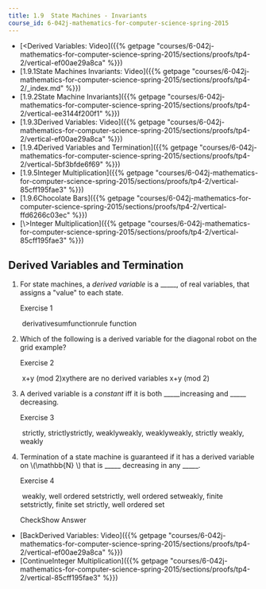 ```yaml
---
title: 1.9  State Machines - Invariants
course_id: 6-042j-mathematics-for-computer-science-spring-2015
---
```

*   [<Derived Variables: Video]({{% getpage "courses/6-042j-mathematics-for-computer-science-spring-2015/sections/proofs/tp4-2/vertical-ef00ae29a8ca" %}})
*   [1.9.1State Machines Invariants: Video]({{% getpage "courses/6-042j-mathematics-for-computer-science-spring-2015/sections/proofs/tp4-2/_index.md" %}})
*   [1.9.2State Machine Invariants]({{% getpage "courses/6-042j-mathematics-for-computer-science-spring-2015/sections/proofs/tp4-2/vertical-ee3144f200f1" %}})
*   [1.9.3Derived Variables: Video]({{% getpage "courses/6-042j-mathematics-for-computer-science-spring-2015/sections/proofs/tp4-2/vertical-ef00ae29a8ca" %}})
*   [1.9.4Derived Variables and Termination]({{% getpage "courses/6-042j-mathematics-for-computer-science-spring-2015/sections/proofs/tp4-2/vertical-5bf3bfde6f69" %}})
*   [1.9.5Integer Multiplication]({{% getpage "courses/6-042j-mathematics-for-computer-science-spring-2015/sections/proofs/tp4-2/vertical-85cff195fae3" %}})
*   [1.9.6Chocolate Bars]({{% getpage "courses/6-042j-mathematics-for-computer-science-spring-2015/sections/proofs/tp4-2/vertical-ffd6266c03ec" %}})
*   [\\>Integer Multiplication]({{% getpage "courses/6-042j-mathematics-for-computer-science-spring-2015/sections/proofs/tp4-2/vertical-85cff195fae3" %}})

Derived Variables and Termination
---------------------------------

  

1.  For state machines, a _derived variable_ is a \_\_\_\_\_, of real variables, that assigns a "value" to each state.
    
    Exercise 1
    
    &nbsp;derivativesumfunctionrule function&nbsp;
    
2.  Which of the following is a derived variable for the diagonal robot on the grid example?
    
    Exercise 2
    
    &nbsp;x+y (mod 2)xythere are no derived variables x+y (mod 2)&nbsp;
    
3.  A derived variable is a _constant_ iff it is both \_\_\_\_\_increasing and \_\_\_\_\_ decreasing.
    
    Exercise 3
    
    &nbsp;strictly, strictlystrictly, weaklyweakly, weaklyweakly, strictly weakly, weakly&nbsp;
    
4.  Termination of a state machine is guaranteed if it has a derived variable on \\(\\mathbb{N} \\) that is \_\_\_\_\_ decreasing in any \_\_\_\_\_.
    
    Exercise 4
    
    &nbsp;weakly, well ordered setstrictly, well ordered setweakly, finite setstrictly, finite set strictly, well ordered set&nbsp;
    
    CheckShow Answer
    

*   [BackDerived Variables: Video]({{% getpage "courses/6-042j-mathematics-for-computer-science-spring-2015/sections/proofs/tp4-2/vertical-ef00ae29a8ca" %}})
*   [ContinueInteger Multiplication]({{% getpage "courses/6-042j-mathematics-for-computer-science-spring-2015/sections/proofs/tp4-2/vertical-85cff195fae3" %}})